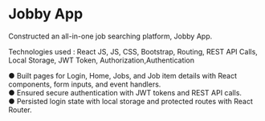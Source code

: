 # Jobby App

Constructed an all-in-one job searching platform, Jobby App.

Technologies used : React JS, JS, CSS, Bootstrap, Routing, REST API Calls, Local Storage, JWT Token, Authorization,Authentication

● Built pages for Login, Home, Jobs, and Job item details with React components, form inputs, and event handlers.  
● Ensured secure authentication with JWT tokens and REST API calls.  
● Persisted login state with local storage and protected routes with React Router.
